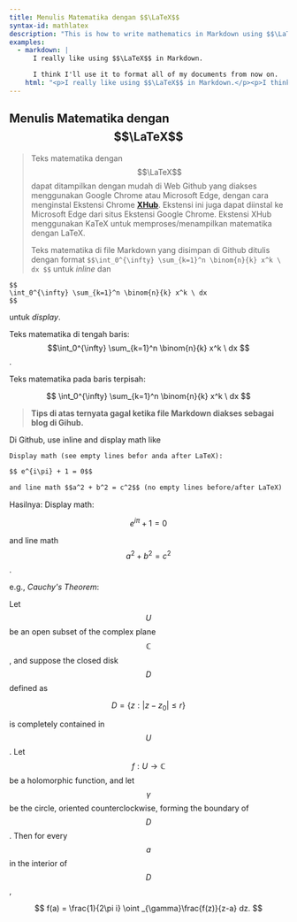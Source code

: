 ```yaml
---
title: Menulis Matematika dengan $$\LaTeX$$
syntax-id: mathlatex
description: "This is how to write mathematics in Markdown using $$\LaTeX$$ "
examples:
  - markdown: |
      I really like using $$\LaTeX$$ in Markdown.

      I think I'll use it to format all of my documents from now on.
    html: "<p>I really like using $$\LaTeX$$ in Markdown.</p><p>I think I'll use it to format all of my documents from now on.</p>"
---
```


## Menulis Matematika dengan $$\LaTeX$$

>Teks matematika dengan $$\LaTeX$$ dapat ditampilkan dengan mudah di Web Github yang diakses menggunakan Google Chrome atau Microsoft Edge, dengan cara menginstal Ekstensi Chrome [**XHub**](https://github.com/nschloe/xhub). Ekstensi ini juga dapat diinstal ke Microsoft Edge dari situs Ekstensi Google Chrome. Ekstensi XHub menggunakan KaTeX untuk memproses/menampilkan matematika dengan LaTeX. 
>
>Teks matematika di file Markdown yang disimpan di Github ditulis dengan format `$$\int_0^{\infty} \sum_{k=1}^n \binom{n}{k} x^k \ dx $$` untuk *inline* dan

````
$$
\int_0^{\infty} \sum_{k=1}^n \binom{n}{k} x^k \ dx 
$$
````
untuk *display*.

Teks matematika di tengah baris: $$\int_0^{\infty} \sum_{k=1}^n \binom{n}{k} x^k \ dx $$.

Teks matematika pada baris terpisah:

$$
\int_0^{\infty} \sum_{k=1}^n \binom{n}{k} x^k \ dx
$$
> **Tips di atas ternyata gagal ketika file Markdown diakses sebagai blog di Gihub.**


Di Github, use inline and display math like

````markdown
Display math (see empty lines befor anda after LaTeX):

$$ e^{i\pi} + 1 = 0$$

and line math $$a^2 + b^2 = c^2$$ (no empty lines before/after LaTeX)
````
Hasilnya:
Display math:

$$e^{i\pi} + 1 = 0$$

and line math $$a^2 + b^2 = c^2$$.

e.g., _Cauchy's Theorem_:

Let $$U$$ be an open subset of the complex plane $$\mathbb{C}$$, and suppose the closed
disk $$D$$ defined as

$$
D = \bigl\{z:|z-z_{0}|\leq r\bigr\}
$$

is completely contained in $$U$$. Let $$f: U\to\mathbb{C}$$ be a holomorphic function,
and let $$\gamma$$ be the circle, oriented counterclockwise, forming the boundary of
$$D$$. Then for every $$a$$ in the interior of $$D$$,

$$
f(a) = \frac{1}{2\pi i} \oint _{\gamma}\frac{f(z)}{z-a} dz.
$$
